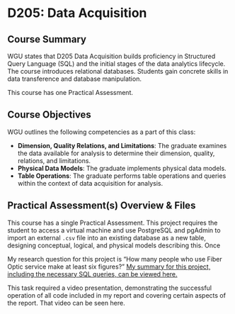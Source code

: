 # D205: Data Acquisition

## Course Summary
WGU states that D205 Data Acquisition builds proficiency in Structured Query Language (SQL) and the initial stages of the data analytics lifecycle. The course introduces relational databases. Students gain concrete skills in data transference and database manipulation.

This course has one Practical Assessment.

## Course Objectives
WGU outlines the following competencies as a part of this class:
- **Dimension, Quality Relations, and Limitations**: The graduate examines the data available for analysis to determine their dimension, quality, relations, and limitations.
- **Physical Data Models**: The graduate implements physical data models.
- **Table Operations**: The graduate performs table operations and queries within the context of data acquisition for analysis.

## Practical Assessment(s) Overview & Files
This course has a single Practical Assessment. This project requires the student to access a virtual machine and use PostgreSQL and pgAdmin to import an external `.csv` file into an existing database as a new table, designing conceptual, logical, and physical models describing this. Once

My research question for this project is “How many people who use Fiber Optic service make at least six figures?” [My summary for this project, including the necessary SQL queries, can be viewed here.](WGU_D205_Task_1.pdf)

This task required a video presentation, demonstrating the successful operation of all code included in my report and covering certain aspects of the report. That video can be seen here.
